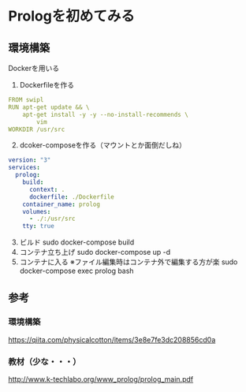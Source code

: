 # Prologを初めてみる
## 環境構築
Dockerを用いる
1. Dockerfileを作る
```yaml
FROM swipl
RUN apt-get update && \
    apt-get install -y -y --no-install-recommends \
        vim
WORKDIR /usr/src
```

2. dcoker-composeを作る（マウントとか面倒だしね）
```yaml
version: "3"
services:
  prolog:
    build:
      context: .
      dockerfile: ./Dockerfile
    container_name: prolog
    volumes:
      - ./:/usr/src
    tty: true
```
3. ビルド
sudo docker-compose build
4. コンテナ立ち上げ
sudo docker-compose up -d
5. コンテナに入る
※ファイル編集時はコンテナ外で編集する方が楽
sudo docker-compose exec prolog bash

## 参考
### 環境構築
https://qiita.com/physicalcotton/items/3e8e7fe3dc208856cd0a

### 教材（少な・・・）
http://www.k-techlabo.org/www_prolog/prolog_main.pdf
